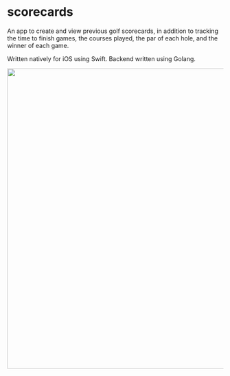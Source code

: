 # scorecards
An app to create and view previous golf scorecards, in addition to tracking the time to finish games, the courses played, the par of each hole, and the winner of each game.

Written natively for iOS using Swift. Backend written using Golang.

<img width="700" src="https://i.imgur.com/0sdzQPl.png">
